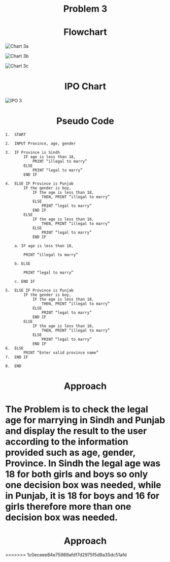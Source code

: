 <h1 align=center> <b>Problem 3</b>


<h1 align=center>Flowchart</h1>

![Chart 3a](https://github.com/user-attachments/assets/0f86fa8c-b2e6-4ff5-887e-1d8bb8b2bc81)

![Chart 3b](https://github.com/user-attachments/assets/7c0f2ba3-c1da-4c8f-8a02-dd868dec6700)


![Chart 3c](https://github.com/user-attachments/assets/a8ea6aed-f049-444e-9699-fcde96f4e88b)



<h1 align=center>IPO Chart</h1>

![IPO 3](https://github.com/user-attachments/assets/3d8e4660-fd95-4223-a466-fd206270ebfe)

<h1 align=center>Pseudo Code</h1>

```
1.	START

2.  INPUT Province, age, gender 

3.	IF Province is Sindh 
		IF age is less than 18, 
			PRINT “illegal to marry”
		ELSE 
			PRINT “legal to marry”
		END IF

4.	ELSE IF Province is Punjab
		IF the gender is boy, 
			IF the age is less than 18, 
				THEN, PRINT “illegal to marry”
			ELSE 
				PRINT “legal to marry” 
			END IF 
		ELSE 
			IF the age is less than 16, 
				THEN, PRINT “illegal to marry”
			ELSE 
 				PRINT “legal to marry”
			END IF 

    a. IF age is less than 18, 

     	PRINT “illegal to marry”

    b. ELSE

    	PRINT “legal to marry”

    c. END IF

5.	ELSE IF Province is Punjab
		IF the gender is boy, 
			IF the age is less than 18, 
				THEN, PRINT “illegal to marry”
			ELSE 
				PRINT “legal to marry” 
			END IF 
		ELSE 
			IF the age is less than 16, 
				THEN, PRINT “illegal to marry”
			ELSE 
 				PRINT “legal to marry”
			END IF 
6.	ELSE 
		PRINT “Enter valid province name” 
7.	END IF

8.	END

```

<h1 align=center>Approach</h1>

The Problem is to check the legal age for marrying in Sindh and Punjab and display the result to the user according to the information provided such as age, gender, Province. In Sindh the legal age was 18 for both girls and boys so only one decision box was needed, while in Punjab, it is 18 for boys and 16 for girls therefore more than one decision box was needed. 
=======
<h1 align=center>Approach</h1>
>>>>>>> 1c0eceee84e75989afdf7d2975f5d9a35dc51afd
